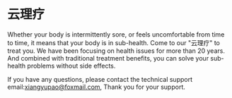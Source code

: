 # 云理疗

Whether your body is intermittently sore, or feels uncomfortable from time to time, it means that your body is in sub-health. Come to our "云理疗" to treat you. We have been focusing on health issues for more than 20 years. And combined with traditional treatment benefits, you can solve your sub-health problems without side effects.

If you have any questions, please contact the technical support email:xiangyupao@foxmail.com, Thank you for your support.
